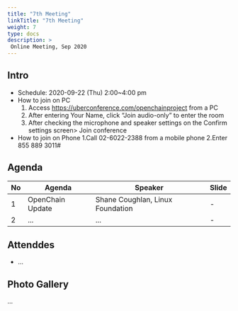 ```yaml
---
title: "7th Meeting"
linkTitle: "7th Meeting"
weight: 7
type: docs
description: >
 Online Meeting, Sep 2020
---
```


## Intro

* Schedule: 2020-09-22 (Thu) 2:00~4:00 pm
* How to join on PC
   1. Access https://uberconference.com/openchainproject from a PC
   2. After entering Your Name, click “Join audio-only” to enter the room
   3. After checking the microphone and speaker settings on the Confirm settings screen> Join conference
* How to join on Phone
   1.Call 02-6022-2388 from a mobile phone
   2.Enter 855 889 3011#

## Agenda

| No | Agenda           | Speaker | Slide |
|----|-----------------|------|------|
| 1  | OpenChain Update  | 	Shane Coughlan, Linux Foundation | - |
| 2  | ...  | 	... | - |

## Attenddes
* ...

## Photo Gallery
...
